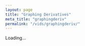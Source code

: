 ```yaml
---
layout: page
title: "Graphing Derivatives"
meta_title: "graphingderiv"
permalink: "/vids/graphingderiv/"
---
```



<html>
<head>
<script>

function setCookie(cname,cvalue,exdays) {
    var d = new Date();
    d.setTime(d.getTime() + (exdays*24*60*60*1000));
    var expires = "expires=" + d.toGMTString();
    document.cookie = cname + "=" + cvalue + ";" + expires + ";path=/";
}

function getCookie(cname) {
    var name = cname + "=";
    var decodedCookie = decodeURIComponent(document.cookie);
    var ca = decodedCookie.split(';');
    for(var i = 0; i < ca.length; i++) {
        var c = ca[i];
        while (c.charAt(0) == ' ') {
            c = c.substring(1);
        }
        if (c.indexOf(name) == 0) {
            return c.substring(name.length, c.length);
        }
    }
    return "";
}
function checkCookie() {
    var vidchoice=getCookie("graphingderiv");
    if (vidchoice==1){window.location.href = "https://ximera.osu.edu/calcvids2019/in/c/graphingderiv";}
    else if (vidchoice==2){window.location.href = "https://ximera.osu.edu/calcvids2019/in/o/graphingderiv";}
    else if (vidchoice==3){window.location.href = "https://ximera.osu.edu/calcvids2019/in/v/graphingderiv";}
    else if (vidchoice==4){window.location.href = "https://ximera.osu.edu/calcvids2019/nin/c/graphingderiv";}
    else if (vidchoice==5){window.location.href = "https://ximera.osu.edu/calcvids2019/nin/o/graphingderiv";}
    else if (vidchoice==6){window.location.href = "https://ximera.osu.edu/calcvids2019/nin/v/graphingderiv";}
    else {
      var forwardchoice=Math.random();
      if (forwardchoice <= (1/6) ){
        setCookie("graphingderiv", 1, 365);
        checkCookie();
        }
      else if (forwardchoice <= (2/6) ){
        setCookie("graphingderiv", 2, 365);
        checkCookie();
        }
      else if (forwardchoice <= (3/6) ){
        setCookie("graphingderiv", 3, 365);
        checkCookie();
        }
        else if (forwardchoice <= (4/6) ){
          setCookie("graphingderiv", 4, 365);
          checkCookie();
          }
          else if (forwardchoice <= (5/6) ){
            setCookie("graphingderiv", 5, 365);
            checkCookie();
            }
      else {
        setCookie("graphingderiv", 6, 365);
        checkCookie();
        }
      }
}



</script>
</head>
<body onload="checkCookie()">
Loading...
</body>
</html>
